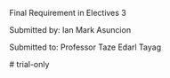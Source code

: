 Final Requirement in Electives 3

Submitted by: Ian Mark Asuncion

Submitted to: Professor Taze Edarl Tayag

#   t r i a l - o n l y  
 